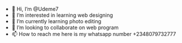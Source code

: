 - 👋 Hi, I’m @Udeme7
- 👀 I’m interested in learning web designing
- 🌱 I’m currently learning photo editing
- 💞️ I’m looking to collaborate on web program
- 📫 How to reach me here is my whatsapp number +2348079732777

<!---
Udeme7/Udeme7 is a ✨ special ✨ repository because its `README.md` (this file) appears on your GitHub profile.
You can click the Preview link to take a look at your changes.
--->
